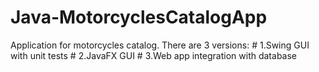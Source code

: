 # Java-MotorcyclesCatalogApp
Application for motorcycles catalog. There are 3 versions: # 1.Swing GUI with unit tests # 2.JavaFX GUI # 3.Web app integration with database

